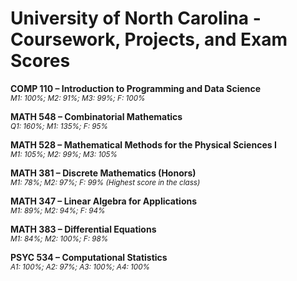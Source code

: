 # University of North Carolina - Coursework, Projects, and Exam Scores

**COMP 110 – Introduction to Programming and Data Science**  
<small>*M1: 100%; M2: 91%; M3: 99%; F: 100%*</small>

**MATH 548 – Combinatorial Mathematics**  
<small>*Q1: 160%; M1: 135%; F: 95%*</small>

**MATH 528 – Mathematical Methods for the Physical Sciences I**  
<small>*M1: 105%; M2: 99%; M3: 105%*</small>

**MATH 381 – Discrete Mathematics (Honors)**  
<small>*M1: 78%; M2: 97%; F: 99% (Highest score in the class)*</small>

**MATH 347 – Linear Algebra for Applications**  
<small>*M1: 89%; M2: 94%; F: 94%*</small>

**MATH 383 – Differential Equations**  
<small>*M1: 84%; M2: 100%; F: 98%*</small>

**PSYC 534 – Computational Statistics**  
<small>*A1: 100%; A2: 97%; A3: 100%; A4: 100%*</small>